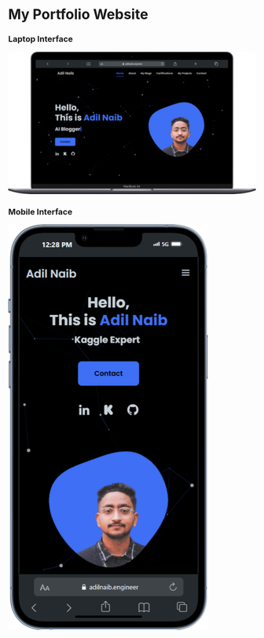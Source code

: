 # My Portfolio Website

 ### Laptop Interface
![Laptop View](image-1.png)


### Mobile Interface
![Mobile View](image.png)
